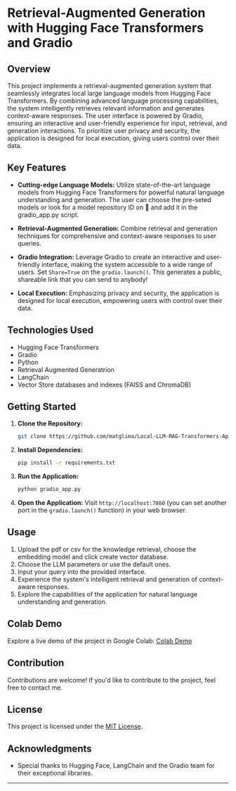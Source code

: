 # Retrieval-Augmented Generation with Hugging Face Transformers and Gradio

## Overview

This project implements a retrieval-augmented generation system that seamlessly integrates local large language models from Hugging Face Transformers. By combining advanced language processing capabilities, the system intelligently retrieves relevant information and generates context-aware responses. The user interface is powered by Gradio, ensuring an interactive and user-friendly experience for input, retrieval, and generation interactions. To prioritize user privacy and security, the application is designed for local execution, giving users control over their data.

## Key Features

- **Cutting-edge Language Models:** Utilize state-of-the-art language models from Hugging Face Transformers for powerful natural language understanding and generation. The user can choose the pre-seted models or look for a model repository ID on 🤗 and add it in the gradio_app.py script.

- **Retrieval-Augmented Generation:** Combine retrieval and generation techniques for comprehensive and context-aware responses to user queries.

- **Gradio Integration:** Leverage Gradio to create an interactive and user-friendly interface, making the system accessible to a wide range of users. Set `Share=True` on the `gradio.launch()`. This generates a public, shareable link that you can send to anybody!

- **Local Execution:** Emphasizing privacy and security, the application is designed for local execution, empowering users with control over their data.

## Technologies Used

- Hugging Face Transformers
- Gradio
- Python
- Retrieval Augmented Generatrion
- LangChain
- Vector Store databases and indexes (FAISS and ChromaDB)

## Getting Started

1. **Clone the Repository:**
    ```bash
    git clone https://github.com/matglima/Local-LLM-RAG-Transformers-App.git
    ```

2. **Install Dependencies:**
    ```bash
    pip install -r requirements.txt
    ```

3. **Run the Application:**
    ```bash
    python gradio_app.py
    ```

4. **Open the Application:**
    Visit `http://localhost:7860` (you can set another port in the `gradio.launch()` function) in your web browser.

## Usage

1. Upload the pdf or csv for the knowledge retrieval, choose the embedding model and click create vector database.
2. Choose the LLM parameters or use the default ones.
3. Input your query into the provided interface.
4. Experience the system's intelligent retrieval and generation of context-aware responses.
5. Explore the capabilities of the application for natural language understanding and generation.

## Colab Demo

Explore a live demo of the project in Google Colab: [Colab Demo](https://colab.research.google.com/drive/1u85-OvOHcx_di1gF-jN9Qm180dsDSDKR?usp=sharing)

## Contribution

Contributions are welcome! If you'd like to contribute to the project, feel free to contact me.

## License

This project is licensed under the [MIT License](LICENSE).

## Acknowledgments

- Special thanks to Hugging Face, LangChain and the Gradio team for their exceptional libraries.

---

















